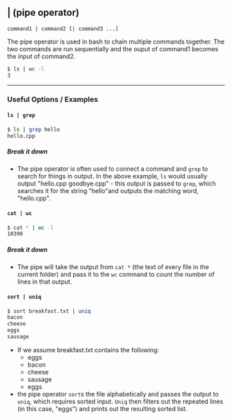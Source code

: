 | (pipe operator)
-------

`command1 | command2 [| command3 ...]`

The pipe operator is used in bash to chain multiple commands together. The two commands are run sequentially and the ouput of command1 becomes the input of command2.

~~~ bash
$ ls | wc -l
3
~~~

---

### Useful Options / Examples

#### `ls | grep`
~~~ bash
$ ls | grep hello
hello.cpp
~~~

##### Break it down

 * The pipe operator is often used to connect a command and `grep` to search for things in output. In the above example, `ls` would usually output "hello.cpp goodbye.cpp" - this output is passed to `grep`, which searches it for the string "hello"and outputs the matching word, "hello.cpp".

#### `cat | wc`
~~~ bash
$ cat * | wc -l
10390
~~~

##### Break it down

 * The pipe will take the output from `cat *` (the text of every file in the current folder) and pass it to the `wc` command to count the number of lines in that output.

#### `sort | uniq`
~~~ bash
$ sort breakfast.txt | uniq
bacon
cheese
eggs
sausage
~~~

 * If we assume breakfast.txt contains the following:
   * eggs
   * bacon
   * cheese
   * sausage
   * eggs
 * the pipe operator `sort`s the file alphabetically and passes the output to `uniq`, which requires sorted input. `Uniq` then filters out the repeated lines (in this case, "eggs") and prints out the resulting sorted list.
